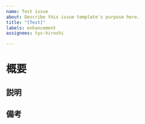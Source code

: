 ```yaml
---
name: Test issue
about: Describe this issue template's purpose here.
title: "[Test]"
labels: enhancement
assignees: tys-hiroshi

---
```


# 概要



## 説明



## 備考
